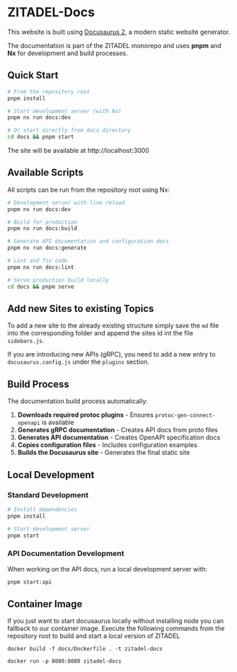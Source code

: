 # ZITADEL-Docs

This website is built using [Docusaurus 2](https://v2.docusaurus.io/), a modern static website generator.

The documentation is part of the ZITADEL monorepo and uses **pnpm** and **Nx** for development and build processes.

## Quick Start

```bash
# From the repository root
pnpm install

# Start development server (with Nx)
pnpm nx run docs:dev

# Or start directly from docs directory
cd docs && pnpm start
```

The site will be available at http://localhost:3000

## Available Scripts

All scripts can be run from the repository root using Nx:

```bash
# Development server with live reload
pnpm nx run docs:dev

# Build for production
pnpm nx run docs:build

# Generate API documentation and configuration docs
pnpm nx run docs:generate

# Lint and fix code
pnpm nx run docs:lint

# Serve production build locally
cd docs && pnpm serve
```

## Add new Sites to existing Topics

To add a new site to the already existing structure simply save the `md` file into the corresponding folder and append the sites id int the file `sidebars.js`.

If you are introducing new APIs (gRPC), you need to add a new entry to `docusaurus.config.js` under the `plugins` section.

## Build Process

The documentation build process automatically:

1. **Downloads required protoc plugins** - Ensures `protoc-gen-connect-openapi` is available
2. **Generates gRPC documentation** - Creates API docs from proto files
3. **Generates API documentation** - Creates OpenAPI specification docs
4. **Copies configuration files** - Includes configuration examples
5. **Builds the Docusaurus site** - Generates the final static site

## Local Development

### Standard Development

```bash
# Install dependencies
pnpm install

# Start development server
pnpm start
```

### API Documentation Development

When working on the API docs, run a local development server with:

```bash
pnpm start:api
```

## Container Image

If you just want to start docusaurus locally without installing node you can fallback to our container image.
Execute the following commands from the repository root to build and start a local version of ZITADEL

```shell
docker build -f docs/Dockerfile . -t zitadel-docs
```

```shell
docker run -p 8080:8080 zitadel-docs
```
